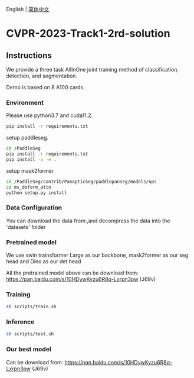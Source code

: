 English | [简体中文](README_ch.md)

# CVPR-2023-Track1-2rd-solution

## Instructions

We provide a three task  AllInOne joint training method of classification, detection, and segmentation.

Demo is based on 8 A100 cards.

### Environment

Please use python3.7 and cuda11.2. 

```bash
pip install -r requirements.txt
```

setup paddleseg.
```bash
cd /PaddleSeg
pip install -r requirements.txt
pip install -v -e .
```

setup mask2former
```bash
cd /PaddleSeg/contrib/PanopticSeg/paddlepanseg/models/ops
cd ms_deform_attn
python setup.py install
```
### Data Configuration

You can download the data from:,and decompress the data into the 'datasets' folder 


### Pretrained model

We use swin trainsformer Large as our backbone, mask2former as our seg head and Dino as our det head

All the pretrained model above can be download from: https://pan.baidu.com/s/10HDywKyzu6R8q-Lxrpn3pw (J69v)


### Training


```bash
sh scripts/train.sh
```

### Inference


```bash
sh scripts/test.sh
```


### Our best model 

Can be download from: https://pan.baidu.com/s/10HDywKyzu6R8q-Lxrpn3pw (J69v)